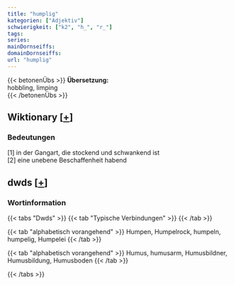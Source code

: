 ```yaml
---
title: "humplig"
kategorien: ["Adjektiv"]
schwierigkeit: ["k2", "h_", "r_"]
tags:
series:
mainDornseiffs:
domainDornseiffs:
url: "humplig"
---
```


{{< betonenÜbs >}}
**Übersetzung:**  
hobbling, limping  
{{< /betonenÜbs >}}

## Wiktionary [[+](https://de.wiktionary.org/wiki/humplig)]

### Bedeutungen
[1] in der Gangart, die stockend und schwankend ist  
[2] eine unebene Beschaffenheit habend  



## dwds [[+](https://www.dwds.de/wb/humplig)]

### Wortinformation
{{< tabs "Dwds" >}}
{{< tab "Typische Verbindungen" >}}
{{< /tab >}}

{{< tab "alphabetisch vorangehend" >}}
Humpen, Humpelrock, humpeln, humpelig, Humpelei
{{< /tab >}}

{{< tab "alphabetisch vorangehend" >}}
Humus, humusarm, Humusbildner, Humusbildung, Humusboden
{{< /tab >}}

{{< /tabs >}}

